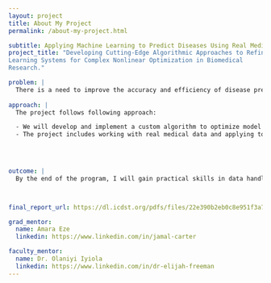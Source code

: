 ```yaml
---
layout: project
title: About My Project
permalink: /about-my-project.html

subtitle: Applying Machine Learning to Predict Diseases Using Real Medical Data
project_title: "Developing Cutting-Edge Algorithmic Approaches to Refine Machine
Learning Systems for Complex Nonlinear Optimization in Biomedical
Research."

problem: |
  There is a need to improve the accuracy and efficiency of disease prediction models using real-world medical data.
  
approach: |
  The project follows following approach:

  - We will develop and implement a custom algorithm to optimize model output weights as part of a machine learning system.
  - The project includes working with real medical data and applying tools such as Python, MATLAB, SPSS, and R to build models, handle data, and evaluate performance.
  

  

outcome: |
  By the end of the program, I will gain practical skills in data handling, model building, and performance evaluation. The optimized algorithm is expected to enhance prediction accuracy and demonstrate how AI can support early disease detection and improve healthcare outcomes.



final_report_url: https://dl.icdst.org/pdfs/files/22e390b2eb0c8e951f3a742fda5b2d1d.pdf

grad_mentor:
  name: Amara Eze
  linkedin: https://www.linkedin.com/in/jamal-carter

faculty_mentor:
  name: Dr. Olaniyi Iyiola
  linkedin: https://www.linkedin.com/in/dr-elijah-freeman
---
```

